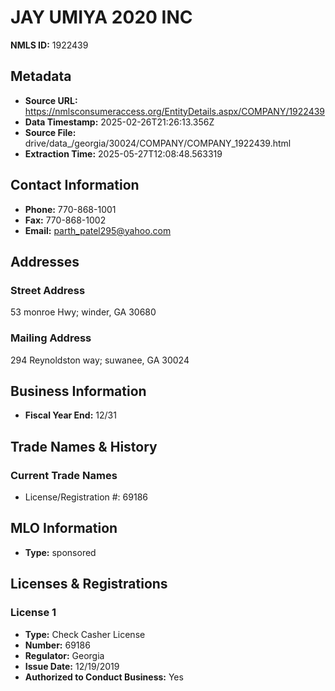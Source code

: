 # JAY UMIYA 2020 INC

**NMLS ID:** 1922439

## Metadata
- **Source URL:** https://nmlsconsumeraccess.org/EntityDetails.aspx/COMPANY/1922439
- **Data Timestamp:** 2025-02-26T21:26:13.356Z
- **Source File:** drive/data_/georgia/30024/COMPANY/COMPANY_1922439.html
- **Extraction Time:** 2025-05-27T12:08:48.563319

## Contact Information
- **Phone:** 770-868-1001
- **Fax:** 770-868-1002
- **Email:** parth_patel295@yahoo.com

## Addresses
### Street Address
53 monroe Hwy; winder, GA 30680

### Mailing Address
294 Reynoldston way; suwanee, GA 30024

## Business Information
- **Fiscal Year End:** 12/31

## Trade Names & History
### Current Trade Names
- License/Registration #: 69186

## MLO Information
- **Type:** sponsored

## Licenses & Registrations

### License 1
- **Type:** Check Casher License
- **Number:** 69186
- **Regulator:** Georgia
- **Issue Date:** 12/19/2019
- **Authorized to Conduct Business:** Yes

